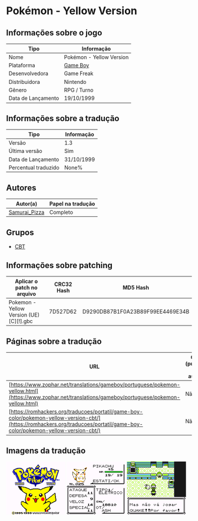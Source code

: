# Pokémon - Yellow Version

## Informações sobre o jogo

| Tipo | Informação |
| ----------- | ----------- |
| Nome | Pokémon \- Yellow Version |
| Plataforma | [Game Boy](../) |
| Desenvolvedora | Game Freak |
| Distribuidora | Nintendo |
| Gênero | RPG / Turno |
| Data de Lançamento | 19/10/1999 |

## Informações sobre a tradução

| Tipo | Informação |
| ----------- | ----------- |
| Versão | 1\.3 |
| Última versão | Sim |
| Data de Lançamento | 31/10/1999 |
| Percentual traduzido | None% |

## Autores

| Autor(a) | Papel na tradução |
| ----------- | ----------- |
| [Samurai\_Pizza](../../../autores/samurai_pizza/) | Completo |

## Grupos

* [CBT](../../../grupos/cbt/)

## Informações sobre patching

| Aplicar o patch no arquivo | CRC32 Hash | MD5 Hash |
| ----------- | ----------- | ----------- |
| Pokemon \- Yellow Version \(UE\) \[C\]\[\!\]\.gbc | 7D527D62 | D9290DB87B1F0A23B89F99EE4469E34B |

## Páginas sobre a tradução

| URL | Oficial (publicado pelos autores) | Possuí link de download |
| ----------- | ----------- | ----------- |
| [https://www.zophar.net/translations/gameboy/portuguese/pokemon-yellow.html](https://www.zophar.net/translations/gameboy/portuguese/pokemon-yellow.html) | Não | Sim |
| [https://romhackers.org/traducoes/portatil/game-boy-color/pokemon-yellow-version-cbt/](https://romhackers.org/traducoes/portatil/game-boy-color/pokemon-yellow-version-cbt/) | Não | Não |

## Imagens da tradução

![Imagem de exemplo da tradução 1](1.png)
![Imagem de exemplo da tradução 2](2.png)
![Imagem de exemplo da tradução 3](3.png)